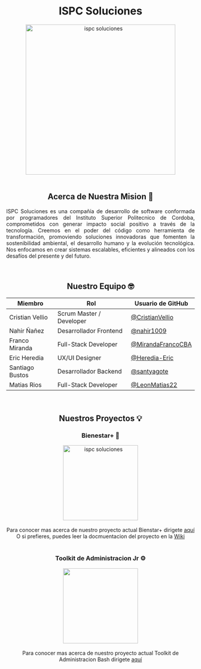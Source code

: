 <h1 align=center> 
  ISPC Soluciones
</h1>
<div align="center">
<img src="https://github.com/user-attachments/assets/5e33a3ff-f7d7-4f75-8d55-640b523b8fa6" alt="ispc soluciones" width="400" height="400">
</div>
<br>

<h2 align=center>Acerca de Nuestra Mision 🎯</h2>
<div align=justify>
<p>ISPC Soluciones es una compañía de desarrollo de software conformada por programadores del Instituto Superior Politecnico de Cordoba, comprometidos con generar impacto social positivo a través de la tecnología. Creemos en el poder del código como herramienta de transformación, promoviendo soluciones innovadoras que fomenten la sostenibilidad ambiental, el desarrollo humano y la evolución tecnológica. Nos enfocamos en crear sistemas escalables, eficientes y alineados con los desafíos del presente y del futuro.<br>
</p>
</div>
<br>
<div align=center>
<h2 align="center">Nuestro Equipo 🤓</h2>
  
| Miembro           | Rol                    | Usuario de GitHub                                                 |
|-------------------|------------------------|-------------------------------------------------------------------|
| Cristian Vellio   | Scrum Master / Developer         | [@CristianVellio](https://github.com/CristianVellio)    |
| Nahir Ñañez       | Desarrollador Frontend           | [@nahir1009](https://github.com/nahir1009)              |
| Franco Miranda    | Full-Stack Developer             | [@MirandaFrancoCBA](https://github.com/MirandaFrancoCBA)|
| Eric Heredia      | UX/UI Designer                   | [@Heredia-Eric](https://github.com/Heredia-Eric)        |
| Santiago Bustos   | Desarrollador Backend            | [@santyagote](https://github.com/santyagote)            |
| Matias Rios       | Full-Stack Developer             | [@LeonMatias22](https://github.com/LeonMatias22)        |

</div>
<br>

<div align=center>
<h2 align="center">Nuestros Proyectos 💡</h2>
<h3 align="center">Bienestar+ 💪</h3>
<div align="center">
<img src="https://github.com/user-attachments/assets/ba9c092a-e254-4c67-b0ed-d4ba00c1099f" alt="ispc soluciones" width="200" height="200">
</div>
<br>
Para conocer mas acerca de nuestro proyecto actual Bienstar+ dirigete <a href="https://github.com/ISPC-Soluciones/Bienestar-Plus">aquí</a>
<br>
O si prefieres, puedes leer la docmuentacion del proyecto en la <a href="https://github.com/ISPC-Soluciones/Bienestar-Plus/wiki">Wiki</a>
<br>
<br>
<h3 align="center"> Toolkit de Administracion Jr ⚙️</h3>
<div align="center">
<img src="https://github.com/user-attachments/assets/84820de4-d85a-4d4e-ba56-4d9f718d6f91" alt="" width="200" height="200">
</div>
<br>
Para conocer mas acerca de nuestro proyecto actual Toolkit de Administracion Bash dirigete <a href="https://github.com/ISPC-Soluciones/toolkit-linux">aquí</a>
</div>
<br>

